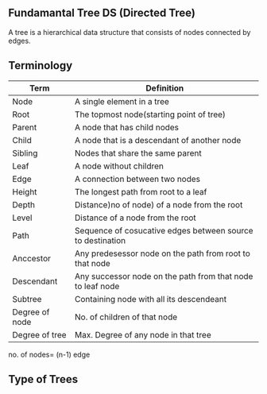 ## Fundamantal Tree DS (Directed Tree)
A tree is a hierarchical data structure that consists of nodes connected by edges.  
## Terminology
|Term|Definition|
|----|----------|
|Node| A single element in a tree|
|Root| The topmost node(starting point of tree)|
|Parent| A node that has child nodes|
|Child| A node that is a descendant of another node|
|Sibling| Nodes that share the same parent|
|Leaf| A node without children|
|Edge| A connection between two nodes|
|Height| The longest path from root to a leaf|
|Depth| Distance)no of node) of a node from the root|
|Level| Distance of a node from the root|
|Path| Sequence of cosucative edges between source to destination|
|Anccestor|Any predesessor node on the path from root to that node|
|Descendant|Any successor node on the path from that node to leaf node|
|Subtree| Containing node with all its descendeant|
|Degree of node| No. of children of that node|
|Degree of tree| Max. Degree of any node in that tree|
  
no. of nodes= (n-1) edge  
## Type of Trees
